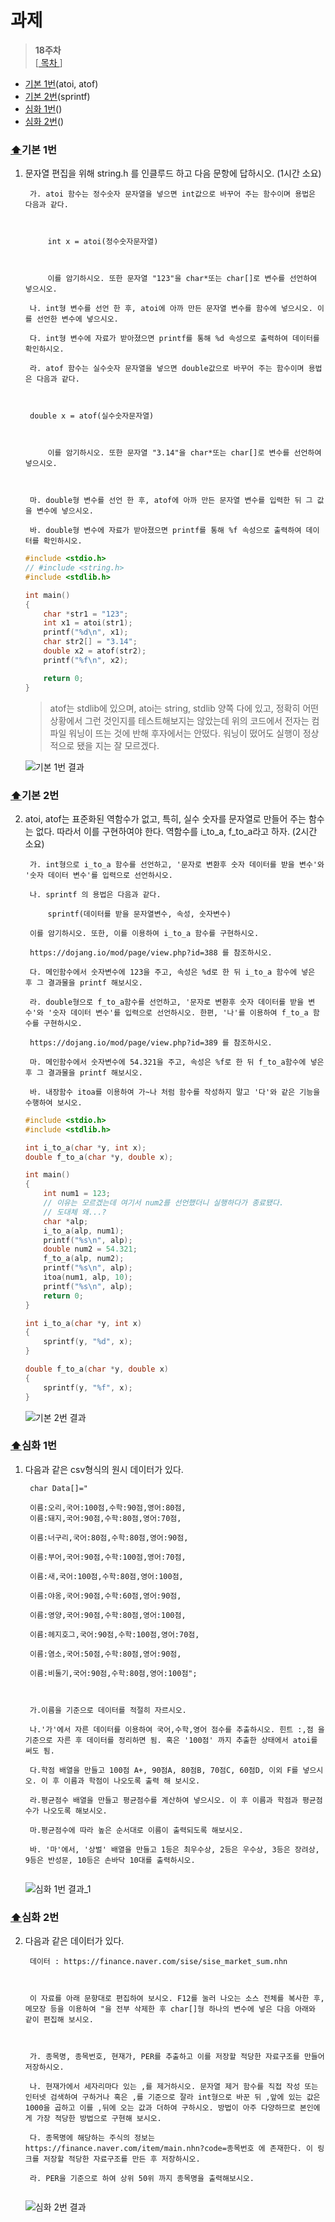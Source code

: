 # 과제
> **18주차**   
[[ 목차 ](https://github.com/pqj163/IN_C_study/blob/master/README.md)]

- [기본 1번](#기본-1번)(atoi, atof)
- [기본 2번](#기본-2번)(sprintf)
- [심화 1번](#심화-1번)()
- [심화 2번](#심화-2번)()

### [⬆](#과제)기본 1번
1. 문자열 편집을 위해 string.h 를 인클루드 하고 다음 문항에 답하시오. (1시간 소요)

        가. atoi 함수는 정수숫자 문자열을 넣으면 int값으로 바꾸어 주는 함수이며 용법은 다음과 같다.

        

            int x = atoi(정수숫자문자열)

        

            이를 암기하시오. 또한 문자열 "123"을 char*또는 char[]로 변수를 선언하여 넣으시오.

        나. int형 변수를 선언 한 후, atoi에 아까 만든 문자열 변수를 함수에 넣으시오. 이를 선언한 변수에 넣으시오.

        다. int형 변수에 자료가 받아졌으면 printf를 통해 %d 속성으로 출력하여 데이터를 확인하시오.

        라. atof 함수는 실수숫자 문자열을 넣으면 double값으로 바꾸어 주는 함수이며 용법은 다음과 같다.

        

        double x = atof(실수숫자문자열)

        

            이를 암기하시오. 또한 문자열 "3.14"을 char*또는 char[]로 변수를 선언하여 넣으시오.

        

        마. double형 변수를 선언 한 후, atof에 아까 만든 문자열 변수를 입력한 뒤 그 값을 변수에 넣으시오.

        바. double형 변수에 자료가 받아졌으면 printf를 통해 %f 속성으로 출력하여 데이터를 확인하시오.

    ```C
    #include <stdio.h>
    // #include <string.h>
    #include <stdlib.h>

    int main()
    {
        char *str1 = "123";
        int x1 = atoi(str1);
        printf("%d\n", x1);
        char str2[] = "3.14";
        double x2 = atof(str2);
        printf("%f\n", x2);

        return 0;
    }
    ``` 
    > atof는 stdlib에 있으며, atoi는 string, stdlib 양쪽 다에 있고, 정확히 어떤 상황에서 그런 것인지를 테스트해보지는 않았는데 위의 코드에서 전자는 컴파일 워닝이 뜨는 것에 반해 후자에서는 안떴다. 워닝이 떴어도 실행이 정상적으로 됐을 지는 잘 모르겠다.

    ![기본 1번 결과](https://user-images.githubusercontent.com/58128948/107470683-20487380-6baf-11eb-823e-970771514144.PNG)

### [⬆](#과제)기본 2번
2. atoi, atof는 표준화된 역함수가 없고, 특히, 실수 숫자를 문자열로 만들어 주는 함수는 없다. 따라서 이를 구현하여야 한다. 역함수를 i_to_a, f_to_a라고 하자. (2시간 소요)

        가. int형으로 i_to_a 함수를 선언하고, '문자로 변환후 숫자 데이터를 받을 변수'와 '숫자 데이터 변수'를 입력으로 선언하시오.

        나. sprintf 의 용법은 다음과 같다.

            sprintf(데이터를 받을 문자열변수, 속성, 숫자변수)

        이를 암기하시오. 또한, 이를 이용하여 i_to_a 함수를 구현하시오.

        https://dojang.io/mod/page/view.php?id=388 를 참조하시오.

        다. 메인함수에서 숫자변수에 123을 주고, 속성은 %d로 한 뒤 i_to_a 함수에 넣은 후 그 결과물을 printf 해보시오.

        라. double형으로 f_to_a함수를 선언하고, '문자로 변환후 숫자 데이터를 받을 변수'와 '숫자 데이터 변수'를 입력으로 선언하시오. 한편, '나'를 이용하여 f_to_a 함수를 구현하시오.

        https://dojang.io/mod/page/view.php?id=389 를 참조하시오.

        마. 메인함수에서 숫자변수에 54.321을 주고, 속성은 %f로 한 뒤 f_to_a함수에 넣은 후 그 결과물을 printf 해보시오.

        바. 내장함수 itoa를 이용하여 가~나 처럼 함수를 작성하지 말고 '다'와 같은 기능을 수행하여 보시오.

    ```C
    #include <stdio.h>
    #include <stdlib.h>

    int i_to_a(char *y, int x);
    double f_to_a(char *y, double x);

    int main()
    {
        int num1 = 123;
        // 이유는 모르겠는데 여기서 num2를 선언했더니 실행하다가 종료됐다.
        // 도대체 왜...?
        char *alp;
        i_to_a(alp, num1);
        printf("%s\n", alp);
        double num2 = 54.321;
        f_to_a(alp, num2);
        printf("%s\n", alp);
        itoa(num1, alp, 10);
        printf("%s\n", alp);
        return 0;
    }

    int i_to_a(char *y, int x)
    {
        sprintf(y, "%d", x);
    }

    double f_to_a(char *y, double x)
    {
        sprintf(y, "%f", x);
    }
    ```

    ![기본 2번 결과](https://user-images.githubusercontent.com/58128948/107612627-fe6fef00-6c89-11eb-93a7-47c9234091a9.PNG)


### [⬆](#과제)심화 1번
    
1. 다음과 같은 csv형식의 원시 데이터가 있다.

        char Data[]="

        이름:오리,국어:100점,수학:90점,영어:80점,
        이름:돼지,국어:90점,수학:80점,영어:70점,

        이름:너구리,국어:80점,수학:80점,영어:90점,

        이름:부어,국어:90점,수학:100점,영어:70점,

        이름:새,국어:100점,수학:80점,영어:100점,

        이름:야옹,국어:90점,수학:60점,영어:90점,

        이름:영양,국어:90점,수학:80점,영어:100점,

        이름:헤지호그,국어:90점,수학:100점,영어:70점,

        이름:염소,국어:50점,수학:80점,영어:90점,

        이름:비둘기,국어:90점,수학:80점,영어:100점";

        

        가.이름을 기준으로 데이터를 적절히 자르시오.

        나.'가'에서 자른 데이터를 이용하여 국어,수학,영어 점수를 추출하시오. 힌트 :,점 을 기준으로 자른 후 데이터를 정리하면 됨. 혹은 '100점' 까지 추출한 상태에서 atoi를 써도 됨.

        다.학점 배열을 만들고 100점 A+, 90점A, 80점B, 70점C, 60점D, 이외 F를 넣으시오. 이 후 이름과 학점이 나오도록 출력 해 보시오.

        라.평균점수 배열을 만들고 평균점수를 계산하여 넣으시오. 이 후 이름과 학점과 평균점수가 나오도록 해보시오.

        마.평균점수에 따라 높은 순서대로 이름이 출력되도록 해보시오.

        바. '마'에서, '상벌' 배열을 만들고 1등은 최우수상, 2등은 우수상, 3등은 장려상, 9등은 반성문, 10등은 손바닥 10대를 출력하시오.

    ```C
    ```

    ![심화 1번 결과_1]()
 

 

 
### [⬆](#과제)심화 2번
2. 다음과 같은 데이터가 있다.

        데이터 : https://finance.naver.com/sise/sise_market_sum.nhn

        

        이 자료를 아래 문항대로 편집하여 보시오. F12를 눌러 나오는 소스 전체를 복사한 후, 메모장 등을 이용하여 "을 전부 삭제한 후 char[]형 하나의 변수에 넣은 다음 아래와 같이 편집해 보시오.

        

        가. 종목명, 종목번호, 현재가, PER를 추출하고 이를 저장할 적당한 자료구조를 만들어 저장하시오.

        나. 현재가에서 세자리마다 있는 ,를 제거하시오. 문자열 제거 함수를 직접 작성 또는 인터넷 검색하여 구하거나 혹은 ,를 기준으로 잘라 int형으로 바꾼 뒤 ,앞에 있는 값은 1000을 곱하고 이를 ,뒤에 오는 값과 더하여 구하시오. 방법이 아주 다양하므로 본인에게 가장 적당한 방법으로 구현해 보시오.

        다. 종목명에 해당하는 주식의 정보는 https://finance.naver.com/item/main.nhn?code=종목번호 에 존재한다. 이 링크를 저장할 적당한 자료구조를 만든 후 저장하시오.

        라. PER을 기준으로 하여 상위 50위 까지 종목명을 출력해보시오.
    
    ```C
    ```

    ![심화 2번 결과]()